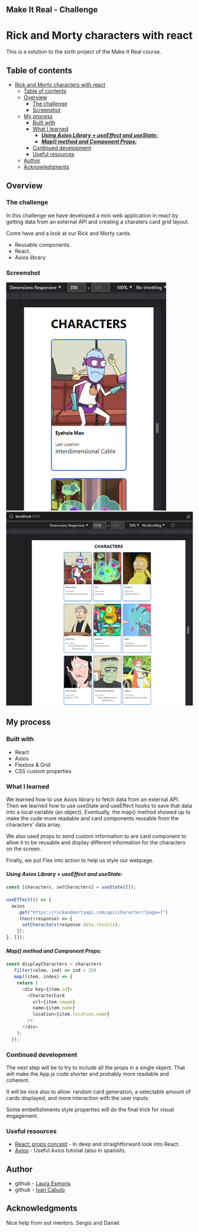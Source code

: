 ## Make It Real - Challenge

# Rick and Morty characters with react

This is a solution to the sixth project of the Make It Real course.

## Table of contents

- [Rick and Morty characters with react](#rick-and-morty-characters-with-react)
  - [Table of contents](#table-of-contents)
  - [Overview](#overview)
    - [The challenge](#the-challenge)
    - [Screenshot](#screenshot)
  - [My process](#my-process)
    - [Built with](#built-with)
    - [What I learned](#what-i-learned)
      - [**_Using Axios Library + useEffect and useState:_**](#using-axios-library--useeffect-and-usestate)
      - [**_Map() method and Component Props:_**](#map-method-and-component-props)
    - [Continued development](#continued-development)
    - [Useful resources](#useful-resources)
  - [Author](#author)
  - [Acknowledgments](#acknowledgments)

## Overview

### The challenge

In this challenge we have developed a mini web application in react by getting data from an external API and creating a charaters card grid layout.

Come have and a look at our Rick and Morty cards.

- Reusable components.
- React.
- Axios library.

### Screenshot

![Mobile](mobile-design.png)
![Desktop](desktop-design.png)

## My process

### Built with

- React
- Axios
- Flexbox & Grid
- CSS custom properties

### What I learned

We learned how to use Axios library to fetch data from an external API. Then we learned how to use useState and useEffect hooks to save that data into a local variable (an object). Eventually, the map() method showed up to make the code more readable and card components reusable from the characters' data array.

We also used props to send custom information to are card component to allow it to be reusable and display different information for the characters on the screen.

Finally, we put Flex into action to help us style our webpage.

#### **_Using Axios Library + useEffect and useState:_**

```js
const [characters, setCharacters] = useState([]);

useEffect(() => {
  axios
    .get("https://rickandmortyapi.com/api/character/?page=7")
    .then((response) => {
      setCharacters(response.data.results);
    });
}, []);
```

#### **_Map() method and Component Props:_**

```js
const displayCharacters = characters
  .filter((elem, ind) => ind < 20)
  .map((item, index) => {
    return (
      <div key={item.id}>
        <CharacterCard
          url={item.image}
          name={item.name}
          location={item.location.name}
        />
      </div>
    );
  });
```

### Continued development

The next step will be to try to include all the props in a single object. That will make the App.js code shorter and probably more readable and coherent.

It will be nice also to allow: random card generation, a selectable amount of cards displayed, and more interaction with the user inputs.

Some embellishments style properties will do the final trick for visual engagement.

### Useful resources

- [React: props concept](https://youtu.be/bMknfKXIFA8?t=14411) - In deep and straightforward look into React.
- [Axios](https://youtu.be/uxsEZgkcvFU) - Useful Axios tutorial (also in spanish).

## Author

- github - [Laura Esmoris](https://github.com/)
- github - [Ivan Cabulo](https://github.com/icabulo)

## Acknowledgments

Nice help from out mentors. Sergio and Daniel.
